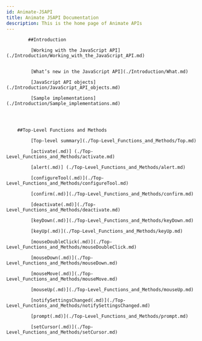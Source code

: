 ```yaml
---
id: Animate-JSAPI
title: Animate JSAPI Documentation
description: This is the home page of Animate APIs
---
```

   

         
            ##Introduction
            
             [Working with the JavaScript API](./Introduction/Working_with_the_JavaScript_API.md)
             

             [What’s new in the JavaScript API](./Introduction/What.md)
             
             [JavaScript API objects](./Introduction/JavaScript_API_objects.md)
             
             [Sample implementations](./Introduction/Sample_implementations.md)
                        
        
          
        
        ##Top-Level Functions and Methods
        
             [Top-level summary](./Top-Level_Functions_and_Methods/Top.md)
             
             [activate(.md)] (./Top-Level_Functions_and_Methods/activate.md)
             
             [alert(.md)] (./Top-Level_Functions_and_Methods/alert.md)
             
             [configureTool(.md)](./Top-Level_Functions_and_Methods/configureTool.md)
             
             [confirm(.md)](./Top-Level_Functions_and_Methods/confirm.md)
            
             [deactivate(.md)](./Top-Level_Functions_and_Methods/deactivate.md)
             
             [keyDown(.md)](./Top-Level_Functions_and_Methods/keyDown.md)
             
             [keyUp(.md)](./Top-Level_Functions_and_Methods/keyUp.md)
             
             [mouseDoubleClick(.md)](./Top-Level_Functions_and_Methods/mouseDoubleClick.md)
             
             [mouseDown(.md)](./Top-Level_Functions_and_Methods/mouseDown.md)
             
             [mouseMove(.md)](./Top-Level_Functions_and_Methods/mouseMove.md)
             
             [mouseUp(.md)](./Top-Level_Functions_and_Methods/mouseUp.md)
             
             [notifySettingsChanged(.md)](./Top-Level_Functions_and_Methods/notifySettingsChanged.md)
             
             [prompt(.md)](./Top-Level_Functions_and_Methods/prompt.md)
             
             [setCursor(.md)](./Top-Level_Functions_and_Methods/setCursor.md)
                        
